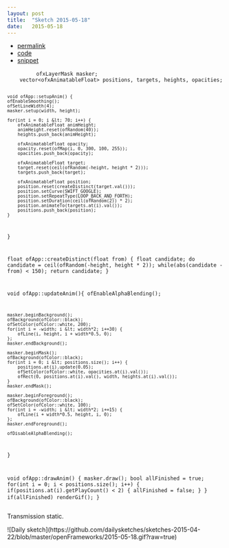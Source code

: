 ```yaml
---
layout: post
title:  "Sketch 2015-05-18"
date:   2015-05-18
---
```

<div class="code">
    <ul>
		<li><a href="{% post_url 2015-05-18-sketch %}">permalink</a></li>
		<li><a href="https://github.com/dailysketches/dailySketches/tree/master/sketches/2015-05-18">code</a></li>
		<li><a href="#" class="snippet-button">snippet</a></li>
	</ul>
    <pre class="snippet">
        <code class="cpp">ofxLayerMask masker;
    vector&lt;ofxAnimatableFloat&gt; positions, targets, heights, opacities;

    void ofApp::setupAnim() {
    ofEnableSmoothing();
    ofSetLineWidth(4);
    masker.setup(width, height);
    
    for(int i = 0; i &lt; 70; i++) {
        ofxAnimatableFloat animHeight;
        animHeight.reset(ofRandom(40));
        heights.push_back(animHeight);
        
        ofxAnimatableFloat opacity;
        opacity.reset(ofMap(i, 0, 300, 100, 255));
        opacities.push_back(opacity);
        
        ofxAnimatableFloat target;
        target.reset(ceil(ofRandom(-height, height * 2)));
        targets.push_back(target);
        
        ofxAnimatableFloat position;
        position.reset(createDistinct(target.val()));
        position.setCurve(SWIFT_GOOGLE);
        position.setRepeatType(LOOP_BACK_AND_FORTH);
        position.setDuration(ceil(ofRandom(2)) * 2);
        position.animateTo(targets.at(i).val());
        positions.push_back(position);
    }
}

float ofApp::createDistinct(float from) {
    float candidate;
    do candidate = ceil(ofRandom(-height, height * 2));
    while(abs(candidate - from) &lt; 150);
    return candidate;
}

void ofApp::updateAnim(){
    ofEnableAlphaBlending();
    
    masker.beginBackground();
    ofBackground(ofColor::black);
    ofSetColor(ofColor::white, 200);
    for(int i = -width; i &lt; width*2; i+=30) {
        ofLine(i, height, i + width*0.5, 0);
    };
    masker.endBackground();
    
    masker.beginMask();
    ofBackground(ofColor::black);
    for(int i = 0; i &lt; positions.size(); i++) {
        positions.at(i).update(0.05);
        ofSetColor(ofColor::white, opacities.at(i).val());
        ofRect(0, positions.at(i).val(), width, heights.at(i).val());
    }
    masker.endMask();
    
    masker.beginForeground();
    ofBackground(ofColor::black);
    ofSetColor(ofColor::white, 100);
    for(int i = -width; i &lt; width*2; i+=15) {
        ofLine(i + width*0.5, height, i, 0);
    };
    masker.endForeground();
    
    ofDisableAlphaBlending();
}

void ofApp::drawAnim() {
    masker.draw();
    bool allFinished = true;
    for(int i = 0; i &lt; positions.size(); i++) {
        if(positions.at(i).getPlayCount() &lt; 2) {
            allFinished = false;
        }
    }
    if(allFinished) renderGif();
}</code>
    </pre>
</div>
<p class="description">Transmission static.</p>
![Daily sketch](https://github.com/dailysketches/sketches-2015-04-22/blob/master/openFrameworks/2015-05-18.gif?raw=true)
